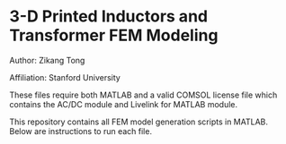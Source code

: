 # 3-D Printed Inductors and Transformer FEM Modeling

Author: Zikang Tong

Affiliation: Stanford University

These files require both MATLAB and a valid COMSOL license file which contains the AC/DC module and Livelink for MATLAB module.

This repository contains all FEM model generation scripts in MATLAB. Below are instructions to run each file.
